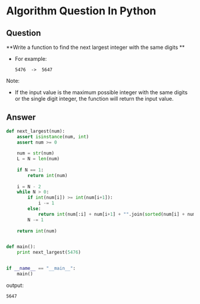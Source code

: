 Algorithm Question In Python
============================

## Question

**Write a function to find the next largest integer with the same digits **


* For example:

    ```
    5476  ->  5647
    ```

Note:

- If the input value is the maximum possible integer with the same digits or the single digit integer,
the function will return the input value.


## Answer

```python
def next_largest(num):
    assert isinstance(num, int)
    assert num >= 0
    
    num = str(num)
    L = N = len(num)
    
    if N == 1:
        return int(num)
    
    i = N - 2
    while N > 0:
        if int(num[i]) >= int(num[i+1]):
            i -= 1
        else:
            return int(num[:i] + num[i+1] + "".join(sorted(num[i] + num[i+2:])))
        N -= 1
    
    return int(num)


def main():
    print next_largest(5476)


if __name__ == "__main__":
    main()
```

output:

```
5647
```